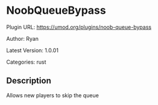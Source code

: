 # NoobQueueBypass

Plugin URL: https://umod.org/plugins/noob-queue-bypass

Author: Ryan

Latest Version: 1.0.01

Categories: rust

## Description

Allows new players to skip the queue
